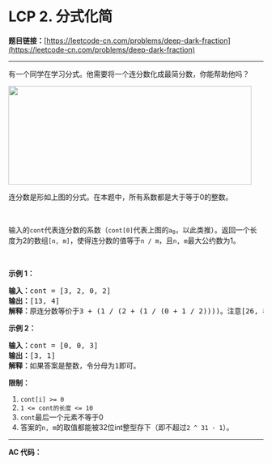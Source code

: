 # LCP 2. 分式化简

**题目链接：**[https://leetcode-cn.com/problems/deep-dark-fraction](https://leetcode-cn.com/problems/deep-dark-fraction)

---

<div class="content__1Y2H">
 <div class="notranslate">
  <p>有一个同学在学习分式。他需要将一个连分数化成最简分数，你能帮助他吗？</p> 
  <p><img style="height: 195px; width: 480px;" src="../aliyun-lc-upload/uploads/2019/09/09/fraction_example_1.jpg" alt=""></p> 
  <p>连分数是形如上图的分式。在本题中，所有系数都是大于等于0的整数。</p> 
  <p>&nbsp;</p> 
  <p>输入的<code>cont</code>代表连分数的系数（<code>cont[0]</code>代表上图的<code>a<sub>0</sub></code>，以此类推）。返回一个长度为2的数组<code>[n, m]</code>，使得连分数的值等于<code>n / m</code>，且<code>n, m</code>最大公约数为1。</p> 
  <p>&nbsp;</p> 
  <p><strong>示例 1：</strong></p> 
  <pre class="language-text"><strong>输入：</strong>cont = [3, 2, 0, 2]
<strong>输出：</strong>[13, 4]
<strong>解释：</strong>原连分数等价于3 + (1 / (2 + (1 / (0 + 1 / 2))))。注意[26, 8], [-13, -4]都不是正确答案。</pre> 
  <p><strong>示例 2：</strong></p> 
  <pre class="language-text"><strong>输入：</strong>cont = [0, 0, 3]
<strong>输出：</strong>[3, 1]
<strong>解释：</strong>如果答案是整数，令分母为1即可。</pre> 
  <p><strong>限制：</strong></p> 
  <ol> 
   <li><code>cont[i] &gt;= 0</code></li> 
   <li><code>1 &lt;= cont的长度 &lt;= 10</code></li> 
   <li><code>cont</code>最后一个元素不等于0</li> 
   <li>答案的<code>n, m</code>的取值都能被32位int整型存下（即不超过<code>2 ^ 31 - 1</code>）。</li> 
  </ol> 
 </div>
</div>

---

**AC 代码：**

```java

```